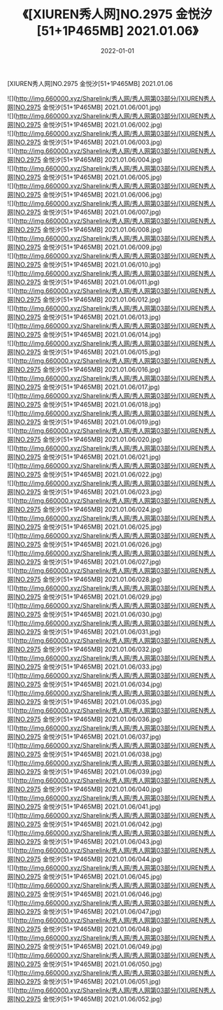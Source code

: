 ﻿---
layout: post
title:  《[XIUREN秀人网]NO.2975 金悦汐[51+1P465MB] 2021.01.06》
date:   2022-01-01
img: http://img.660000.xyz/Sharelink/秀人网/秀人网第03部分/[XIUREN秀人网]NO.2975 金悦汐[51+1P465MB] 2021.01.06/000.jpg
categories: [美女, 清纯, 唯美]
---

[XIUREN秀人网]NO.2975 金悦汐[51+1P465MB] 2021.01.06

 ![](http://img.660000.xyz/Sharelink/秀人网/秀人网第03部分/[XIUREN秀人网]NO.2975 金悦汐[51+1P465MB] 2021.01.06/001.jpg) <br>![](http://img.660000.xyz/Sharelink/秀人网/秀人网第03部分/[XIUREN秀人网]NO.2975 金悦汐[51+1P465MB] 2021.01.06/002.jpg) <br>![](http://img.660000.xyz/Sharelink/秀人网/秀人网第03部分/[XIUREN秀人网]NO.2975 金悦汐[51+1P465MB] 2021.01.06/003.jpg) <br>![](http://img.660000.xyz/Sharelink/秀人网/秀人网第03部分/[XIUREN秀人网]NO.2975 金悦汐[51+1P465MB] 2021.01.06/004.jpg) <br>![](http://img.660000.xyz/Sharelink/秀人网/秀人网第03部分/[XIUREN秀人网]NO.2975 金悦汐[51+1P465MB] 2021.01.06/005.jpg) <br>![](http://img.660000.xyz/Sharelink/秀人网/秀人网第03部分/[XIUREN秀人网]NO.2975 金悦汐[51+1P465MB] 2021.01.06/006.jpg) <br>![](http://img.660000.xyz/Sharelink/秀人网/秀人网第03部分/[XIUREN秀人网]NO.2975 金悦汐[51+1P465MB] 2021.01.06/007.jpg) <br>![](http://img.660000.xyz/Sharelink/秀人网/秀人网第03部分/[XIUREN秀人网]NO.2975 金悦汐[51+1P465MB] 2021.01.06/008.jpg) <br>![](http://img.660000.xyz/Sharelink/秀人网/秀人网第03部分/[XIUREN秀人网]NO.2975 金悦汐[51+1P465MB] 2021.01.06/009.jpg) <br>![](http://img.660000.xyz/Sharelink/秀人网/秀人网第03部分/[XIUREN秀人网]NO.2975 金悦汐[51+1P465MB] 2021.01.06/010.jpg) <br>![](http://img.660000.xyz/Sharelink/秀人网/秀人网第03部分/[XIUREN秀人网]NO.2975 金悦汐[51+1P465MB] 2021.01.06/011.jpg) <br>![](http://img.660000.xyz/Sharelink/秀人网/秀人网第03部分/[XIUREN秀人网]NO.2975 金悦汐[51+1P465MB] 2021.01.06/012.jpg) <br>![](http://img.660000.xyz/Sharelink/秀人网/秀人网第03部分/[XIUREN秀人网]NO.2975 金悦汐[51+1P465MB] 2021.01.06/013.jpg) <br>![](http://img.660000.xyz/Sharelink/秀人网/秀人网第03部分/[XIUREN秀人网]NO.2975 金悦汐[51+1P465MB] 2021.01.06/014.jpg) <br>![](http://img.660000.xyz/Sharelink/秀人网/秀人网第03部分/[XIUREN秀人网]NO.2975 金悦汐[51+1P465MB] 2021.01.06/015.jpg) <br>![](http://img.660000.xyz/Sharelink/秀人网/秀人网第03部分/[XIUREN秀人网]NO.2975 金悦汐[51+1P465MB] 2021.01.06/016.jpg) <br>![](http://img.660000.xyz/Sharelink/秀人网/秀人网第03部分/[XIUREN秀人网]NO.2975 金悦汐[51+1P465MB] 2021.01.06/017.jpg) <br>![](http://img.660000.xyz/Sharelink/秀人网/秀人网第03部分/[XIUREN秀人网]NO.2975 金悦汐[51+1P465MB] 2021.01.06/018.jpg) <br>![](http://img.660000.xyz/Sharelink/秀人网/秀人网第03部分/[XIUREN秀人网]NO.2975 金悦汐[51+1P465MB] 2021.01.06/019.jpg) <br>![](http://img.660000.xyz/Sharelink/秀人网/秀人网第03部分/[XIUREN秀人网]NO.2975 金悦汐[51+1P465MB] 2021.01.06/020.jpg) <br>![](http://img.660000.xyz/Sharelink/秀人网/秀人网第03部分/[XIUREN秀人网]NO.2975 金悦汐[51+1P465MB] 2021.01.06/021.jpg) <br>![](http://img.660000.xyz/Sharelink/秀人网/秀人网第03部分/[XIUREN秀人网]NO.2975 金悦汐[51+1P465MB] 2021.01.06/022.jpg) <br>![](http://img.660000.xyz/Sharelink/秀人网/秀人网第03部分/[XIUREN秀人网]NO.2975 金悦汐[51+1P465MB] 2021.01.06/023.jpg) <br>![](http://img.660000.xyz/Sharelink/秀人网/秀人网第03部分/[XIUREN秀人网]NO.2975 金悦汐[51+1P465MB] 2021.01.06/024.jpg) <br>![](http://img.660000.xyz/Sharelink/秀人网/秀人网第03部分/[XIUREN秀人网]NO.2975 金悦汐[51+1P465MB] 2021.01.06/025.jpg) <br>![](http://img.660000.xyz/Sharelink/秀人网/秀人网第03部分/[XIUREN秀人网]NO.2975 金悦汐[51+1P465MB] 2021.01.06/026.jpg) <br>![](http://img.660000.xyz/Sharelink/秀人网/秀人网第03部分/[XIUREN秀人网]NO.2975 金悦汐[51+1P465MB] 2021.01.06/027.jpg) <br>![](http://img.660000.xyz/Sharelink/秀人网/秀人网第03部分/[XIUREN秀人网]NO.2975 金悦汐[51+1P465MB] 2021.01.06/028.jpg) <br>![](http://img.660000.xyz/Sharelink/秀人网/秀人网第03部分/[XIUREN秀人网]NO.2975 金悦汐[51+1P465MB] 2021.01.06/029.jpg) <br>![](http://img.660000.xyz/Sharelink/秀人网/秀人网第03部分/[XIUREN秀人网]NO.2975 金悦汐[51+1P465MB] 2021.01.06/030.jpg) <br>![](http://img.660000.xyz/Sharelink/秀人网/秀人网第03部分/[XIUREN秀人网]NO.2975 金悦汐[51+1P465MB] 2021.01.06/031.jpg) <br>![](http://img.660000.xyz/Sharelink/秀人网/秀人网第03部分/[XIUREN秀人网]NO.2975 金悦汐[51+1P465MB] 2021.01.06/032.jpg) <br>![](http://img.660000.xyz/Sharelink/秀人网/秀人网第03部分/[XIUREN秀人网]NO.2975 金悦汐[51+1P465MB] 2021.01.06/033.jpg) <br>![](http://img.660000.xyz/Sharelink/秀人网/秀人网第03部分/[XIUREN秀人网]NO.2975 金悦汐[51+1P465MB] 2021.01.06/034.jpg) <br>![](http://img.660000.xyz/Sharelink/秀人网/秀人网第03部分/[XIUREN秀人网]NO.2975 金悦汐[51+1P465MB] 2021.01.06/035.jpg) <br>![](http://img.660000.xyz/Sharelink/秀人网/秀人网第03部分/[XIUREN秀人网]NO.2975 金悦汐[51+1P465MB] 2021.01.06/036.jpg) <br>![](http://img.660000.xyz/Sharelink/秀人网/秀人网第03部分/[XIUREN秀人网]NO.2975 金悦汐[51+1P465MB] 2021.01.06/037.jpg) <br>![](http://img.660000.xyz/Sharelink/秀人网/秀人网第03部分/[XIUREN秀人网]NO.2975 金悦汐[51+1P465MB] 2021.01.06/038.jpg) <br>![](http://img.660000.xyz/Sharelink/秀人网/秀人网第03部分/[XIUREN秀人网]NO.2975 金悦汐[51+1P465MB] 2021.01.06/039.jpg) <br>![](http://img.660000.xyz/Sharelink/秀人网/秀人网第03部分/[XIUREN秀人网]NO.2975 金悦汐[51+1P465MB] 2021.01.06/040.jpg) <br>![](http://img.660000.xyz/Sharelink/秀人网/秀人网第03部分/[XIUREN秀人网]NO.2975 金悦汐[51+1P465MB] 2021.01.06/041.jpg) <br>![](http://img.660000.xyz/Sharelink/秀人网/秀人网第03部分/[XIUREN秀人网]NO.2975 金悦汐[51+1P465MB] 2021.01.06/042.jpg) <br>![](http://img.660000.xyz/Sharelink/秀人网/秀人网第03部分/[XIUREN秀人网]NO.2975 金悦汐[51+1P465MB] 2021.01.06/043.jpg) <br>![](http://img.660000.xyz/Sharelink/秀人网/秀人网第03部分/[XIUREN秀人网]NO.2975 金悦汐[51+1P465MB] 2021.01.06/044.jpg) <br>![](http://img.660000.xyz/Sharelink/秀人网/秀人网第03部分/[XIUREN秀人网]NO.2975 金悦汐[51+1P465MB] 2021.01.06/045.jpg) <br>![](http://img.660000.xyz/Sharelink/秀人网/秀人网第03部分/[XIUREN秀人网]NO.2975 金悦汐[51+1P465MB] 2021.01.06/046.jpg) <br>![](http://img.660000.xyz/Sharelink/秀人网/秀人网第03部分/[XIUREN秀人网]NO.2975 金悦汐[51+1P465MB] 2021.01.06/047.jpg) <br>![](http://img.660000.xyz/Sharelink/秀人网/秀人网第03部分/[XIUREN秀人网]NO.2975 金悦汐[51+1P465MB] 2021.01.06/048.jpg) <br>![](http://img.660000.xyz/Sharelink/秀人网/秀人网第03部分/[XIUREN秀人网]NO.2975 金悦汐[51+1P465MB] 2021.01.06/049.jpg) <br>![](http://img.660000.xyz/Sharelink/秀人网/秀人网第03部分/[XIUREN秀人网]NO.2975 金悦汐[51+1P465MB] 2021.01.06/050.jpg) <br>![](http://img.660000.xyz/Sharelink/秀人网/秀人网第03部分/[XIUREN秀人网]NO.2975 金悦汐[51+1P465MB] 2021.01.06/051.jpg) <br>![](http://img.660000.xyz/Sharelink/秀人网/秀人网第03部分/[XIUREN秀人网]NO.2975 金悦汐[51+1P465MB] 2021.01.06/052.jpg) <br>